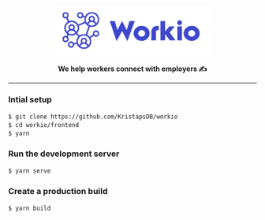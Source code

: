 <p align="center">
<img height=100 src="../.assets/workio_logo.png"/>
</p>
<p align="center">
<strong>We help workers connect with employers ✍️</strong>
</p>

---

### Intial setup

```bash
$ git clone https://github.com/KristapsDB/workio
$ cd workio/frontend
$ yarn
```

### Run the development server

```bash
$ yarn serve
```

### Create a production build

```bash
$ yarn build
```
